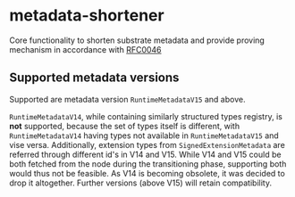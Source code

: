 # metadata-shortener
Core functionality to shorten substrate metadata and provide proving mechanism in accordance with [RFC0046](https://github.com/Alzymologist/RFCs/blob/metadata-for-offline-signers/text/0046-metadata-for-offline-signers.md)

## Supported metadata versions
Supported are metadata version `RuntimeMetadataV15` and above.

`RuntimeMetadataV14`, while containing similarly structured types registry, is **not** supported, because the set of types itself is different, with `RuntimeMetadataV14` having types not available in `RuntimeMetadataV15` and vise versa.
Additionally, extension types from `SignedExtensionMetadata` are referred through different id's in V14 and V15.
While V14 and V15 could be both fetched from the node during the transitioning phase, supporting both would thus not be feasible.
As V14 is becoming obsolete, it was decided to drop it altogether.
Further versions (above V15) will retain compatibility.
